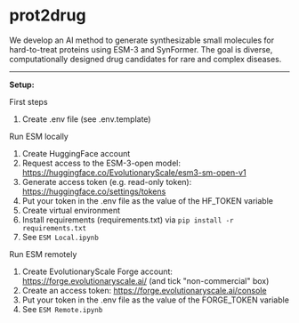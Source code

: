 # prot2drug
We develop an AI method to generate synthesizable small molecules for hard-to-treat proteins using ESM-3 and SynFormer. The goal is diverse, computationally designed drug candidates for rare and complex diseases.

---

**Setup:**

First steps
1. Create .env file (see .env.template)

Run ESM locally
1. Create HuggingFace account
2. Request access to the ESM-3-open model: https://huggingface.co/EvolutionaryScale/esm3-sm-open-v1
3. Generate access token (e.g. read-only token): https://huggingface.co/settings/tokens
4. Put your token in the .env file as the value of the HF_TOKEN variable
5. Create virtual environment
6. Install requirements (requirements.txt) via `pip install -r requirements.txt` 
7. See `ESM Local.ipynb`

Run ESM remotely 
1. Create EvolutionaryScale Forge account: https://forge.evolutionaryscale.ai/ (and tick "non-commercial" box)
2. Create an access token: https://forge.evolutionaryscale.ai/console 
3. Put your token in the .env file as the value of the FORGE_TOKEN variable
4. See `ESM Remote.ipynb`
